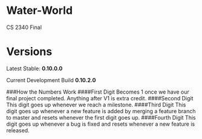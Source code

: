 # Water-World
CS 2340 Final

Versions
========
Latest Stable: **0.10.0.0**

Current Development Build **0.10.2.0**

###How the Numbers Work
####First Digit
Becomes 1 once we have our final project completed. Anything after V1 is extra credit.
####Second Digit
This digit goes up whenever we reach a milestone.
####Third Digit
This digit goes up whenever a new feature is added by merging a feature branch to master and resets whenever the first digit goes up.
####Fourth Digit
This digit goes up whenever a bug is fixed and resets whenever a new feature is released.

